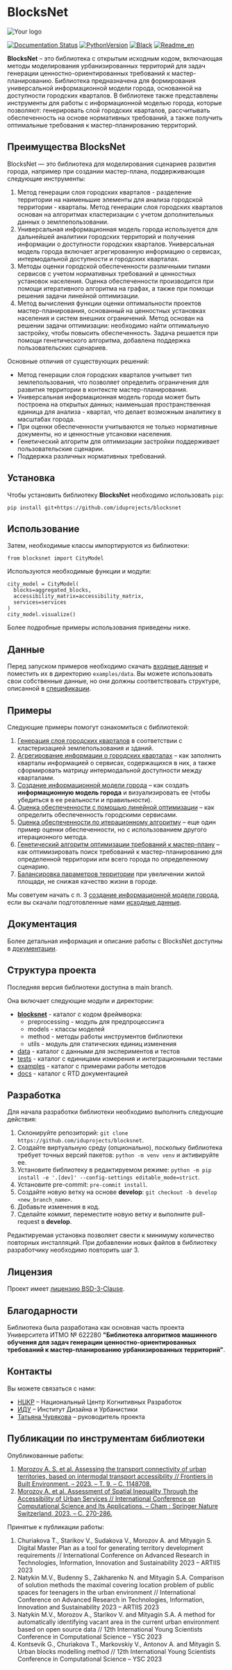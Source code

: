 # BlocksNet

![Your logo](https://i.ibb.co/QC9XD07/blocksnet.png)

[![Documentation Status](https://readthedocs.org/projects/blocknet/badge/?version=latest)](https://blocknet.readthedocs.io/en/latest/?badge=latest)
[![PythonVersion](https://img.shields.io/badge/python-3.10-blue)](https://pypi.org/project/blocksnet/)
[![Black](https://img.shields.io/badge/code%20style-black-000000.svg)](https://github.com/psf/black)
[![Readme_en](https://img.shields.io/badge/lang-en-red.svg)](README.rst)

**BlocksNet** – это библиотека с открытым исходным кодом, включающая методы моделирования урбанизированных территорий для задач генерации ценностно-ориентированных требований к мастер-планированию. Библиотека предназначена для формирования универсальной информационной модели города, основанной на доступности городских кварталов. В библиотеке также представлены инструменты для работы с информационной моделью города, которые позволяют: генерировать слой городских кварталов, рассчитывать обеспеченность на основе нормативных требований, а также получить оптимальные требования к мастер-планированию территорий.

## Преимущества BlocksNet

BlocksNet — это библиотека для моделирования сценариев развития города, например при создании мастер-плана, поддерживающая следующие инструменты:

1. Метод генерации слоя городских кварталов - разделение территории на наименьшие элементы для анализа городской территории - кварталы. Метод генерации слоя городских кварталов основан на алгоритмах кластеризации с учетом дополнительных данных о землпепользовании.
2. Универсальная информационная модель города используется для дальнейшей аналитики городских территорий и получения информации о доступности городских кварталов. Универсальная модель города включает агрегированную информацию о сервисах, интермодальной доступности и городских кварталах.
3. Методы оценки городской обеспеченности различными типами сервисов с учетом нормативных требований и ценностных установок населения. Оценка обеспеченности производится при помощи итеративного алгоритма на графах, а также при помощи решения задачи линейной оптимизации.
4. Метод вычисления функции оценки оптимальности проектов мастер-планирования, основанный на ценностных установках населения и систем внешних ограничений. Метод основан на решении задачи оптимизации: необходимо найти оптимальную застройку, чтобы повысить обеспеченность. Задача решается при помощи генетического алгоритма, добавлена поддержка пользовательских сценариев.

Основные отличия от существующих решений:

- Метод генерации слоя городских кварталов учитывет тип землепользования, что позволяет определить ограничения для развития территории в контексте мастер-планирования.
- Универсальная информационная модель города может быть построена на открытых данных; наименьшая пространственная единица для анализа - квартал, что делает возможным аналитику в масштабах города.
- При оценки обеспеченности учитываются не только нормативные документы, но и ценностные утсановки населения.
- Генетический алгоритм для оптимизации застройки поддерживает пользовательские сценарии.
- Поддержка различных нормативных требований.

## Установка

Чтобы установить библиотеку **BlocksNet** необходимо использовать `pip`:

```
pip install git+https://github.com/iduprojects/blocksnet
```

## Использование

Затем, необходимые классы импортируются из библиотеки:

```
from blocksnet import CityModel
```

Используются необходимые функции и модули:

```
city_model = CityModel(
  blocks=aggregated_blocks,
  accessibility_matrix=accessibility_matrix,
  services=services
)
city_model.visualize()
```

Более подробные примеры использования приведены ниже.

## Данные

Перед запуском примеров необходимо скачать [входные данные](https://drive.google.com/drive/folders/1xrLzJ2mcA0Qn7FG0ul8mTkfzKolvUoiP) и поместить их в директорию `examples/data`. Вы можете использовать свои собственные данные, но они должны соответствовать структуре, описанной в [спецификации](https://blocknet.readthedocs.io/en/latest/index.html).

## Примеры

Следующие примеры помогут ознакомиться с библиотекой:

1. [Генерация слоя городских кварталов](examples/1%20blocks_cutter.ipynb) в соответствии с кластеризацией землепользования и зданий.
2. [Агрегирование информации о городских кварталах](examples/2%20data_getter.ipynb) – как заполнить кварталы информацией о сервисах, содержащихся в них, а также сформировать матрицу интермодальной доступности между кварталами.
3. [Создание информационной модели города](examples/3%20city_model.ipynb) – как создать **информационную модель города** и визуализировать ее (чтобы убедиться в ее реальности и правильности).
4. [Оценка обеспеченности с помощью линейной оптимизации](examples/3a%20city_model%20lp_provision.ipynb) – как определить обеспеченность городскими сервисами.
5. [Оценка обеспеченности по итерационному алгоритму](examples/3b%20city_model%20iterative_provision.ipynb) – еще один пример оценки обеспеченности, но с использованием другого итерационного метода.
6. [Генетический алгоритм оптимизации требований к мастер-плану](examples/3d%20city_model%20genetic.ipynb) – как оптимизировать поиск требований к мастер-планированию для определенной территории или всего города по определенному сценарию.
7. [Балансировка параметров территории](examples/3c%20city_model%20balancer.ipynb) при увеличении жилой площади, не снижая качество жизни в городе.

Мы советуем начать с п. 3 [создание информационной модели города](examples/3%20city_model.ipynb), если вы скачали подготовленные нами [исходные данные](https://drive.google.com/drive/folders/1xrLzJ2mcA0Qn7FG0ul8mTkfzKolvUoiP).

## Документация

Более детальная информация и описание работы с BlocksNet доступны в [документации](https://blocknet.readthedocs.io/en/latest/).

## Структура проекта

Последняя версия библиотеки доступна в main branch.

Она включает следующие модули и директории:

- [**blocksnet**](https://github.com/iduprojects/blocksnet/tree/main/blocksnet) - каталог с кодом фреймворка:
  - preprocessing - модуль для предпроцессинга
  - models - классы моделей
  - method - методы работы инструментов библиотеки
  - utils - модуль для статических единиц изменения
- [data](https://github.com/iduprojects/blocksnet/tree/main/data) - каталог с данными для экспериментов и тестов
- [tests](https://github.com/iduprojects/blocksnet/tree/main/tests) - каталог с единицами измерения и интеграционными тестами
- [examples](https://github.com/iduprojects/blocksnet/tree/main/examples) - каталог с примерами работы методов
- [docs](https://github.com/iduprojects/blocksnet/tree/main/docs) - каталог с RTD документацией

## Разработка

Для начала разработки библиотеки необходимо выполнить следующие действия:

1. Склонируйте репозиторий: `git clone https://github.com/iduprojects/blocksnet`.
2. Создайте виртуальную среду (опционально), поскольку библиотека требует точных версий пакетов: `python -m venv venv` и активируйте ее.
3. Установите библиотеку в редактируемом режиме: `python -m pip install -e '.[dev]' --config-settings editable_mode=strict`.
4. Установите pre-commit: `pre-commit install`.
5. Создайте новую ветку на основе **develop**: `git checkout -b develop <new_branch_name>`.
6. Добавьте изменения в код.
7. Сделайте коммит, переместите новую ветку и выполните pull-request в **develop**.

Редактируемая установка позволяет свести к минимуму количество повторных инсталляций. При добавлении новых файлов в библиотеку разработчику необходимо повторить шаг 3.

## Лицензия

Проект имеет [лицензию BSD-3-Clause](./LICENSE.md).

## Благодарности

Библиотека была разработана как основная часть проекта Университета ИТМО № 622280 **"Библиотека алгоритмов машинного обучения для задач генерации ценностно-ориентированных требований к мастер-планированию урбанизированных территорий"**.

## Контакты

Вы можете связаться с нами:

- [НЦКР](https://actcognitive.org/o-tsentre/kontakty) – Национальный Центр Когнитивных Разработок
- [ИДУ](https://idu.itmo.ru/en/contacts/contacts.htm) – Институт Дизайна и Урбанистики
- [Татьяна Чурякова](https://t.me/tanya_chk) – руководитель проекта

## Публикации по инструментам библиотеки

Опубликованные работы:

1. [Morozov A. S. et al. Assessing the transport connectivity of urban territories, based on intermodal transport accessibility // Frontiers in Built Environment. – 2023. – Т. 9. – С. 1148708.](https://www.frontiersin.org/articles/10.3389/fbuil.2023.1148708/full)
2. [Morozov A. et al. Assessment of Spatial Inequality Through the Accessibility of Urban Services // International Conference on Computational Science and Its Applications. – Cham : Springer Nature Switzerland, 2023. – С. 270-286.](https://link.springer.com/chapter/10.1007/978-3-031-36808-0_18)

Принятые к публикации работы:

1. Churiakova T., Starikov V., Sudakova V., Morozov A. and Mityagin S. Digital Master Plan as a tool for generating territory development requirements // International Conference on Advanced Research in Technologies, Information, Innovation and Sustainability 2023 – ARTIIS 2023
2. Natykin M.V., Budenny S., Zakharenko N. and Mityagin S.A. Comparison of solution methods the maximal covering location problem of public spaces for teenagers in the urban environment // International Conference on Advanced Research in Technologies, Information, Innovation and Sustainability 2023 – ARTIIS 2023
3. Natykin M.V., Morozov A., Starikov V. and Mityagin S.A. A method for automatically identifying vacant area in the current urban environment based on open source data // 12th International Young Scientists Conference in Computational Science – YSC 2023
4. Kontsevik G., Churiakova T., Markovskiy V., Antonov A. and Mityagin S. Urban blocks modelling method // 12th International Young Scientists Conference in Computational Science – YSC 2023
